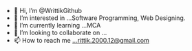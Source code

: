 - 👋 Hi, I’m @WrittikGithub
- 👀 I’m interested in ...Software Programming, Web Designing.
- 🌱 I’m currently learning ...MCA
- 💞️ I’m looking to collaborate on ...
- 📫 How to reach me ...rittik.2000.12@gmail.com

<!---
WrittikGithub/WrittikGithub is a ✨ special ✨ repository because its `README.md` (this file) appears on your GitHub profile.
You can click the Preview link to take a look at your changes.
--->
